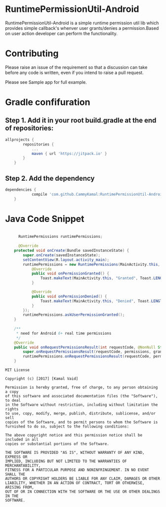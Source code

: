 # RuntimePermissionUtil-Android

RuntimePermissionUtil-Android is a simple runtime permission util lib which provides simple callback's whenver 
user grants/denies a permission.Based on user action developer can perform the functionality.

# Contributing  
Please raise an issue of the requirement so that a discussion can take before any code is written, 
even if you intend to raise a pull request.

Please see Sample app for full example.

# Gradle confifuration 

## Step 1. Add it in your root build.gradle at the end of repositories:

```gradle
allprojects {
		repositories {
			...
			maven { url 'https://jitpack.io' }
		}
	}
```

## Step 2. Add the dependency

```gradle
dependencies {
	        compile 'com.github.CammyKamal:RuntimePermissionUtil-Android:0.1.0'
	}
```

# Java Code Snippet

```java
     
      RuntimePermissions runtimePermissions;
      
      @Override
    protected void onCreate(Bundle savedInstanceState) {
        super.onCreate(savedInstanceState);
        setContentView(R.layout.activity_main);
        runtimePermissions = new RuntimePermissions(MainActivity.this, Permission.CALL_PHONE_PERMISSION, new PermissionCallback() {
            @Override
            public void onPermissionGranted() {
                Toast.makeText(MainActivity.this, "Granted", Toast.LENGTH_LONG).show();
            }

            @Override
            public void onPermissionDenied() {
                Toast.makeText(MainActivity.this, "Denied", Toast.LENGTH_LONG).show();
            }
        });
        runtimePermissions.askUserPermissionGranted();
    }
    
    /**
     * need for Android 6+ real time permissions
     */
    @Override
    public void onRequestPermissionsResult(int requestCode, @NonNull String[] permissions, @NonNull int[] grantResults) {
        super.onRequestPermissionsResult(requestCode, permissions, grantResults);
        runtimePermissions.onRequestPermissionsResult(requestCode, permissions, grantResults);
    }

```

```
MIT License

Copyright (c) [2017] [Kamal Vaid]

Permission is hereby granted, free of charge, to any person obtaining a copy
of this software and associated documentation files (the "Software"), to deal
in the Software without restriction, including without limitation the rights
to use, copy, modify, merge, publish, distribute, sublicense, and/or sell
copies of the Software, and to permit persons to whom the Software is
furnished to do so, subject to the following conditions:

The above copyright notice and this permission notice shall be included in all
copies or substantial portions of the Software.

THE SOFTWARE IS PROVIDED "AS IS", WITHOUT WARRANTY OF ANY KIND, EXPRESS OR
IMPLIED, INCLUDING BUT NOT LIMITED TO THE WARRANTIES OF MERCHANTABILITY,
FITNESS FOR A PARTICULAR PURPOSE AND NONINFRINGEMENT. IN NO EVENT SHALL THE
AUTHORS OR COPYRIGHT HOLDERS BE LIABLE FOR ANY CLAIM, DAMAGES OR OTHER
LIABILITY, WHETHER IN AN ACTION OF CONTRACT, TORT OR OTHERWISE, ARISING FROM,
OUT OF OR IN CONNECTION WITH THE SOFTWARE OR THE USE OR OTHER DEALINGS IN THE
SOFTWARE.
```
